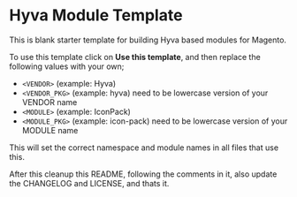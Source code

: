 <!-- TODO: Remove this part, when creating your new module -->
# Hyva Module Template

This is blank starter template for building Hyva based modules for Magento.

To use this template click on **Use this template**,
and then replace the following values with your own;

- `<VENDOR>` (example: Hyva)
- `<VENDOR_PKG>` (example: hyva) need to be lowercase version of your VENDOR name
- `<MODULE>` (example: IconPack)
- `<MODULE_PKG>` (example: icon-pack) need to be lowercase version of your MODULE name

This will set the correct namespace and module names in all files that use this.

After this cleanup this README, following the comments in it,
also update the CHANGELOG and LICENSE,
and thats it.

<!-- TODO: uncomment this part, when creating your new module -->
<!-- # <VENDOR> magento 2 module <MODULE>

## Installation

```bash
composer require <VENDOR>/<MODULE_PKG>
bin/magento setup:upgrade
```

> :warning: This module is still in its Beta phase.
> So with any new version it might break something from the previous version.
> Use at your own risk.

## How to use -->
